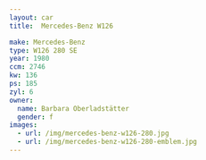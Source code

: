 ```yaml
---
layout: car
title:  Mercedes-Benz W126

make: Mercedes-Benz
type: W126 280 SE
year: 1980
ccm: 2746
kw: 136
ps: 185
zyl: 6
owner:
  name: Barbara Oberladstätter
  gender: f
images:
  - url: /img/mercedes-benz-w126-280.jpg
  - url: /img/mercedes-benz-w126-280-emblem.jpg
---
```

